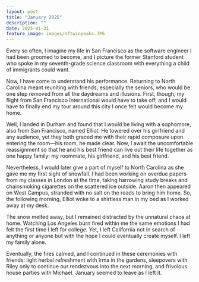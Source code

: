 ```yaml
---
layout: post
title: "January 2025"
description: ""
date: 2025-01-31
feature_image: images/sftwinpeaks.JPG
---
```

Every so often, I imagine my life in San Francisco as the software engineer I had been groomed to become, and I picture the former Stanford student who spoke in my seventh-grade science classroom with everything a child of immigrants could want. 

<!--more-->

Now, I have come to understand his performance. Returning to North Carolina meant reuniting with friends, especially the seniors, who would be one step removed from all the daydreams and illusions. First, though, my flight from San Francisco International would have to take off, and I would have to finally end my tour around this city I once felt would become my home.  

Well, I landed in Durham and found that I would be living with a sophomore, also from San Francisco, named Elliot. He towered over his girlfriend and any audience, yet they both graced me with their rapid composure upon entering the room—his room, he made clear. Now, I await the uncomfortable reassignment so that he and his best friend can live out their life together as one happy family: my roommate, his girlfriend, and his best friend. 

Nevertheless, I would later give a part of myself to North Carolina as she gave me my first sight of snowfall. I had been working on overdue papers from my classes in London at the time, taking harrowing study breaks and chainsmoking cigarettes on the scattered ice outside. Aaron then appeared on West Campus, stranded with no salt on the roads to bring him home. So, the following morning, Elliot woke to a shirtless man in my bed as I worked away at my desk.  

The snow melted away, but I remained distracted by the unnatural chaos at home. Watching Los Angeles burn fired within me the same emotions I had felt the first time I left for college. Yet, I left California not in search of anything or anyone but with the hope I could eventually create myself. I left my family alone. 

Eventually, the fires calmed, and I continued in these ceremonies with friends: light herbal refreshment with Irma in the gardens, sleepovers with Riley only to continue our rendezvous into the next morning, and frivolous house parties with Michael. January seemed to leave as I left it. 